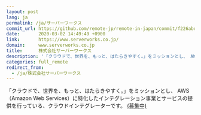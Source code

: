 ```yaml
---
layout: post
lang: ja
permalink: /ja/サーバーワークス
commit_url: https://github.com/remote-jp/remote-in-japan/commit/f226abd4ebb62318f7f73f197f1df9bbb1ebe18a
date:       2020-03-02 14:49:49 +0900
link:       https://www.serverworks.co.jp/
domain:     www.serverworks.co.jp
title:      株式会社サーバーワークス
description: '「クラウドで、世界を、もっと、はたらきやすく。」をミッションとし、 AWS（Amazon Web Services）に特化したインテグレーション事業とサービスの提供を行っている、クラウドインテグレーターです。  (募集中)'
categories: full_remote
redirect_from:
  - /ja/株式会社サーバーワークス
---
```


<p>「クラウドで、世界を、もっと、はたらきやすく。」をミッションとし、 AWS（Amazon Web Services）に特化したインテグレーション事業とサービスの提供を行っている、クラウドインテグレーターです。  <a href="https://www.serverworks.co.jp/recruit/">(募集中)</a></p>
